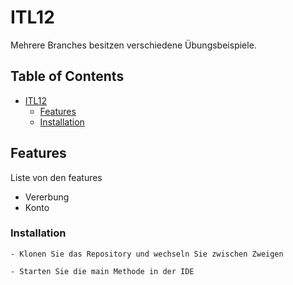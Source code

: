 # ITL12

Mehrere Branches besitzen verschiedene Übungsbeispiele.

## Table of Contents

- [ITL12](#itl12)
  - [Features](#table-of-contents)
  - [Installation](#introduction)



## Features

Liste von den features

- Vererbung
- Konto

### Installation
```
- Klonen Sie das Repository und wechseln Sie zwischen Zweigen

- Starten Sie die main Methode in der IDE
```
